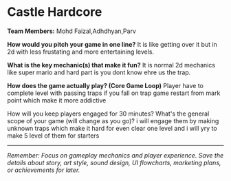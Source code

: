 # Castle Hardcore 

**Team Members:** Mohd Faizal,Adhdhyan,Parv

**How would you pitch your game in one line?**
It is like getting over it but in 2d with less frustating and more entertaining levels.

**What is the key mechanic(s) that make it fun?**
It is normal 2d mechanics like super mario and hard part is you dont know ehre us the trap.

**How does the game actually play? (Core Game Loop)**
Player have to complete level with passing traps if you fall on trap game restart from mark point which make it more addictive 

How will you keep players engaged for 30 minutes? What's the general scope of your game (will change as you go)?
i will engage them by making unknown traps which make it hard for even clear one level and i will yry to make 5 level of them for starters

---
*Remember: Focus on gameplay mechanics and player experience. Save the details about story, art style, sound design, UI flowcharts, marketing plans, or achievements for later.*
